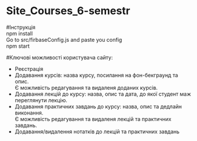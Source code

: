 # Site_Courses_6-semestr

#Інструкція \
npm install \
Go to src/firbaseConfig.js and paste you config \
npm start



#Ключові можливості користувача сайту:
 - Реєстрація
 - Додавання курсів: назва курсу, посилання на фон-бекграунд та опис.\
   Є можливість редагування та видаленя доданих курсів.
 - Додавання лекцій до курсу: назва, опис та дата, до якої студент маж переглянути лекцію.
 - Додавання практичних завдань до курсу: назва, опис та дедлайн виконання.\
   Є можливість редагування та видаленя лекцій та практичних завдань. 
 - Додавання/видалення нотатків до лекцій та практичних завдань
